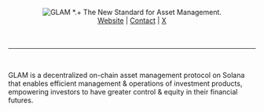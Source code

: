 <p align="center">
 <picture>
    <source media="(prefers-color-scheme: dark)" srcset="https://raw.githubusercontent.com/glamsystems/brand_assets/main/github/github_banner_light.svg">
    <source media="(prefers-color-scheme: light)" srcset="https://raw.githubusercontent.com/glamsystems/brand_assets/main/github/github_banner_dark.svg">
    <img alt="GLAM *.+ The New Standard for Asset Management." src="https://raw.githubusercontent.com/glamsystems/brand_assets/main/github/github_banner_dark.svg">
  </picture>
<br>
    <a href="https://glam.systems" target="_blank">Website</a> | 
    <a href="mailto:dev@glam.systems" target="_blank">Contact</a> | 
    <a href="https://x.com/glamsystems" target="_blank">X</a> <!--| 
    <a href="https://warpcast.com/glamsystems" target="_blank">F</a>-->
    <br>
    <br>
    <br>
</p>

---

<br>

GLAM is a decentralized on-chain asset management protocol on Solana that enables efficient management & operations of investment products, empowering investors to have greater control & equity in their financial futures.